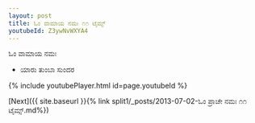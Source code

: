 ```yaml
---
layout: post
title: ಓಂ ವಾಮಾಯ ನಮಃ ೧೧ ಟೈಮ್ಸ್
youtubeId: Z3ywNvWXYA4
---
```

 
 
 ಓಂ ವಾಮಾಯ ನಮಃ  
 
 -  ಯಾರು ತುಂಬಾ ಸುಂದರ 
 
  
 
  
 
 
 
 
 
 


{% include youtubePlayer.html id=page.youtubeId %}
 
[Next]({{ site.baseurl }}{% link  split1/_posts/2013-07-02-ಓಂ ಪ್ರಾಚೇ ನಮಃ ೧೧ ಟೈಮ್ಸ್.md%})
 
